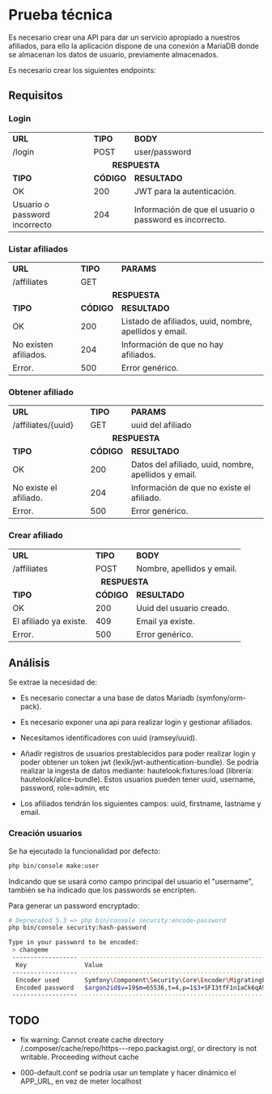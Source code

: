 # Prueba técnica

Es necesario crear una API para dar un servicio apropiado a nuestros afiliados, para ello la aplicación dispone de una conexión a MariaDB donde se almacenan los datos de usuario, previamente almacenados.

Es necesario crear los siguientes endpoints:

## Requisitos

### Login

<table>
  <tr>
    <td><b>URL<b/></td>
    <td><b>TIPO<b/></td>
    <td><b>BODY<b/></td>
  </tr>
  <tr>
    <td>/login</td>
    <td>POST</td>
    <td>user/password</td>
  </tr>
  <tr>
    <td colspan="3" align="center"><b>RESPUESTA</b></td>
  </tr>
  <tr>
    <td><b>TIPO<b/></td>
    <td><b>CÓDIGO<b/></td>
    <td><b>RESULTADO<b/></td>
  </tr>
  <tr>
    <td>OK</td>
    <td>200</td>
    <td>JWT para la autenticación.</td>
  </tr>
  <tr>
    <td>Usuario o password incorrecto</td>
    <td>204</td>
    <td>Información de que el usuario o password es incorrecto.</td>
  </tr>
</table>

### Listar afiliados

<table>
  <tr>
    <td><b>URL<b/></td>
    <td><b>TIPO<b/></td>
    <td><b>PARAMS<b/></td>
  </tr>
  <tr>
    <td>/affiliates</td>
    <td>GET</td>
    <td></td>
  </tr>
  <tr>
    <td colspan="3" align="center"><b>RESPUESTA</b></td>
  </tr>
  <tr>
    <td><b>TIPO<b/></td>
    <td><b>CÓDIGO<b/></td>
    <td><b>RESULTADO<b/></td>
  </tr>
  <tr>
    <td>OK</td>
    <td>200</td>
    <td>Listado de afiliados, uuid, nombre, apellidos y email.</td>
  </tr>
  <tr>
    <td>No existen afiliados.</td>
    <td>204</td>
    <td>Información de que no hay afiliados.</td>
  </tr>
  <tr>
    <td>Error.</td>
    <td>500</td>
    <td>Error genérico.</td>
  </tr>
</table>

### Obtener afiliado

<table>
  <tr>
    <td><b>URL<b/></td>
    <td><b>TIPO<b/></td>
    <td><b>PARAMS<b/></td>
  </tr>
  <tr>
    <td>/affiliates/{uuid}</td>
    <td>GET</td>
    <td>uuid del afiliado</td>
  </tr>
  <tr>
    <td colspan="3" align="center"><b>RESPUESTA</b></td>
  </tr>
  <tr>
    <td><b>TIPO<b/></td>
    <td><b>CÓDIGO<b/></td>
    <td><b>RESULTADO<b/></td>
  </tr>
  <tr>
    <td>OK</td>
    <td>200</td>
    <td>Datos del afiliado, uuid, nombre, apellidos y email.</td>
  </tr>
  <tr>
    <td>No existe el afiliado.</td>
    <td>204</td>
    <td>Información de que no existe el afiliado.</td>
  </tr>
  <tr>
    <td>Error.</td>
    <td>500</td>
    <td>Error genérico.</td>
  </tr>
</table>

### Crear afiliado

<table>
  <tr>
    <td><b>URL<b/></td>
    <td><b>TIPO<b/></td>
    <td><b>BODY<b/></td>
  </tr>
  <tr>
    <td>/affiliates</td>
    <td>POST</td>
    <td>Nombre, apellidos y email.</td>
  </tr>
  <tr>
    <td colspan="3" align="center"><b>RESPUESTA</b></td>
  </tr>
  <tr>
    <td><b>TIPO<b/></td>
    <td><b>CÓDIGO<b/></td>
    <td><b>RESULTADO<b/></td>
  </tr>
  <tr>
    <td>OK</td>
    <td>200</td>
    <td>Uuid del usuario creado.</td>
  </tr>
  <tr>
    <td>El afiliado ya existe.</td>
    <td>409</td>
    <td>Email ya existe.</td>
  </tr>
  <tr>
    <td>Error.</td>
    <td>500</td>
    <td>Error genérico.</td>
  </tr>
</table>

## Análisis

Se extrae la necesidad de:

* Es necesario conectar a una base de datos Mariadb (symfony/orm-pack).

* Es necesario exponer una api para realizar login y gestionar afiliados.

* Necesitamos identificadores con uuid (ramsey/uuid).

* Añadir registros de usuarios prestablecidos para poder realizar login y poder obtener un token jwt (lexik/jwt-authentication-bundle). Se podría realizar la ingesta de datos mediante: hautelook:fixtures:load (librería: hautelook/alice-bundle). Estos usuarios pueden tener uuid, username, password, role=admin, etc

* Los afiliados tendrán los siguientes campos: uuid, firstname, lastname y email.

### Creación usuarios

Se ha ejecutado la funcionalidad por defecto:

```bash
php bin/console make:user
```

Indicando que se usará como campo principal del usuario el "username", también se ha indicado que los passwords se encripten.

Para generar un password encryptado:

```bash
# Deprecated 5.3 => php bin/console security:encode-password
php bin/console security:hash-password
```

```bash
Type in your password to be encoded:
 > changeme
 ------------------ ---------------------------------------------------------------------------------------------------
  Key                Value
 ------------------ ---------------------------------------------------------------------------------------------------
  Encoder used       Symfony\Component\Security\Core\Encoder\MigratingPasswordEncoder
  Encoded password   $argon2id$v=19$m=65536,t=4,p=1$3+SFI3tfF1n1aCk6qA9dzg$8ru5Bnm4jOBo2HSK8qzFN77Cplxd/ObFp+d00N+w+gw
 ------------------ ---------------------------------------------------------------------------------------------------
```

## TODO

* fix warning: Cannot create cache directory /.composer/cache/repo/https---repo.packagist.org/, or directory is not writable. Proceeding without cache

* 000-default.conf se podría usar un template y hacer dinámico el APP_URL, en vez de meter localhost
